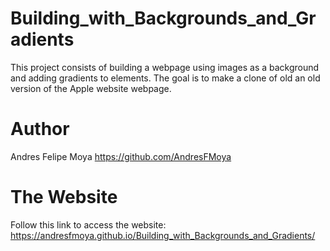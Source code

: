 # Building_with_Backgrounds_and_Gradients
This project consists of building a webpage using images as a background and adding gradients to elements. The goal is to make a clone of old an old version of the Apple website webpage.

# Author
Andres Felipe Moya https://github.com/AndresFMoya

# The Website
Follow this link to access the website: https://andresfmoya.github.io/Building_with_Backgrounds_and_Gradients/
